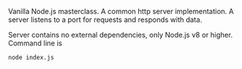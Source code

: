 Vanilla Node.js masterclass.
A common http server implementation.
A server listens to a port for requests and 
responds with data.

Server contains no external dependencies, only Node.js v8 or higher.
Command line is
```
node index.js
```
